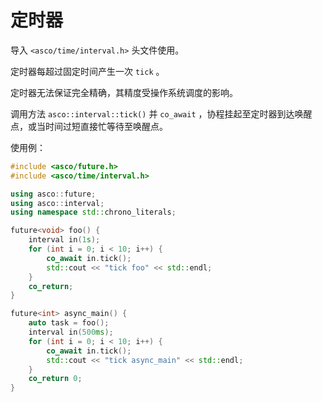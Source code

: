 # 定时器

导入 `<asco/time/interval.h>` 头文件使用。

定时器每超过固定时间产生一次 `tick` 。

定时器无法保证完全精确，其精度受操作系统调度的影响。

调用方法 `asco::interval::tick()` 并 `co_await` ，协程挂起至定时器到达唤醒点，或当时间过短直接忙等待至唤醒点。

使用例：

```c++
#include <asco/future.h>
#include <asco/time/interval.h>

using asco::future;
using asco::interval;
using namespace std::chrono_literals;

future<void> foo() {
    interval in(1s);
    for (int i = 0; i < 10; i++) {
        co_await in.tick();
        std::cout << "tick foo" << std::endl;
    }
    co_return;
}

future<int> async_main() {
    auto task = foo();
    interval in(500ms);
    for (int i = 0; i < 10; i++) {
        co_await in.tick();
        std::cout << "tick async_main" << std::endl;
    }
    co_return 0;
}
```
